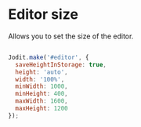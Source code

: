 # Editor size

Allows you to set the size of the editor.

```js

Jodit.make('#editor', {
  saveHeightInStorage: true,
  height: 'auto',
  width: '100%',
  minWidth: 1000,
  minHeight: 400,
  maxWidth: 1600,
  maxHeight: 1200
});
```
